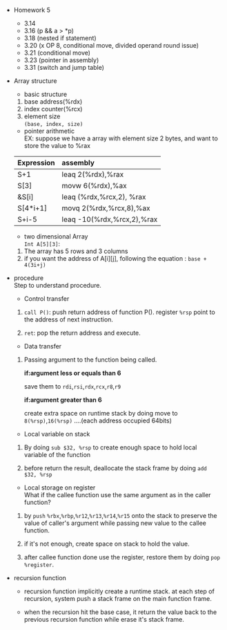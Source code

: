 * Homework 5
  * 3.14
  * 3.16 (p && a > \*p)
  * 3.18 (nested if statement)
  * 3.20 (x OP 8, conditional move, divided operand round issue)
  * 3.21 (conditional move)
  * 3.23 (pointer in assembly)
  * 3.31 (switch and jump table)

* Array structure
  * basic structure
  1. base address(%rdx)
  2. index counter(%rcx)
  3. element size     
  `(base, index, size)`
  * pointer arithmetic     
  EX: suppose we have a array with element size 2 bytes, and want to store the value to %rax          

  | Expression     | assembly    |
  | :------------- | :------------- |
  | S+1       | leaq 2(%rdx),%rax       |
  | S[3]       | movw 6(%rdx),%ax       |
  | &S[i]       | leaq (%rdx,%rcx,2), %rax       |
  | S[4*i+1]       | movq 2(%rdx,%rcx,8),%ax       |
  | S+i-5       | leaq -10(%rdx,%rcx,2),%rax       |
  * two dimensional Array     
  `Int A[5][3]`:
  1. The array has 5 rows and 3 columns
  2. if you want the address of A[i][j], following the equation : `base + 4(3i+j)`
* procedure       
  Step to understand procedure.

  * Control transfer

  1. `call P()`: push return address of function P(). register `%rsp` point to the address of next instruction.

  2. `ret`: pop the return address and execute.
  * Data transfer

  1. Passing argument to the function being called.      

     **if:argument less or equals than 6**   

     save them to `rdi`,`rsi`,`rdx`,`rcx`,`r8`,`r9`

     **if:argument greater than 6**

     create extra space on runtime stack by doing move to `8(%rsp)`,`16(%rsp)` ....(each address occupied 64bits)

  * Local variable on stack
  1. By doing `sub $32, %rsp` to create enough space to hold local variable of the function

  2. before return the result, deallocate the stack frame by doing `add $32, %rsp`

  * Local storage on register     
  What if the callee function use the same argument as in the caller function?
  1. by `push` `%rbx`,`%rbp`,`%r12`,`%r13`,`%r14`,`%r15` onto the stack to preserve the value of caller's argument while passing new value to the callee function.

  2. if it's not enough, create space on stack to hold the value.

  3. after callee function done use the register, restore them by doing `pop %register`.

* recursion function       
  * recursion function implicitly create a runtime stack. at each step of recursion, system push a stack frame on the main function frame.

  * when the recursion hit the base case, it return the value back to the previous recursion function while erase it's stack frame.
  
